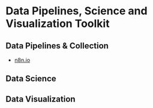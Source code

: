 # Data Pipelines, Science and Visualization Toolkit

## Data Pipelines & Collection
- [n8n.io](https://n8n.io)

## Data Science

## Data Visualization
